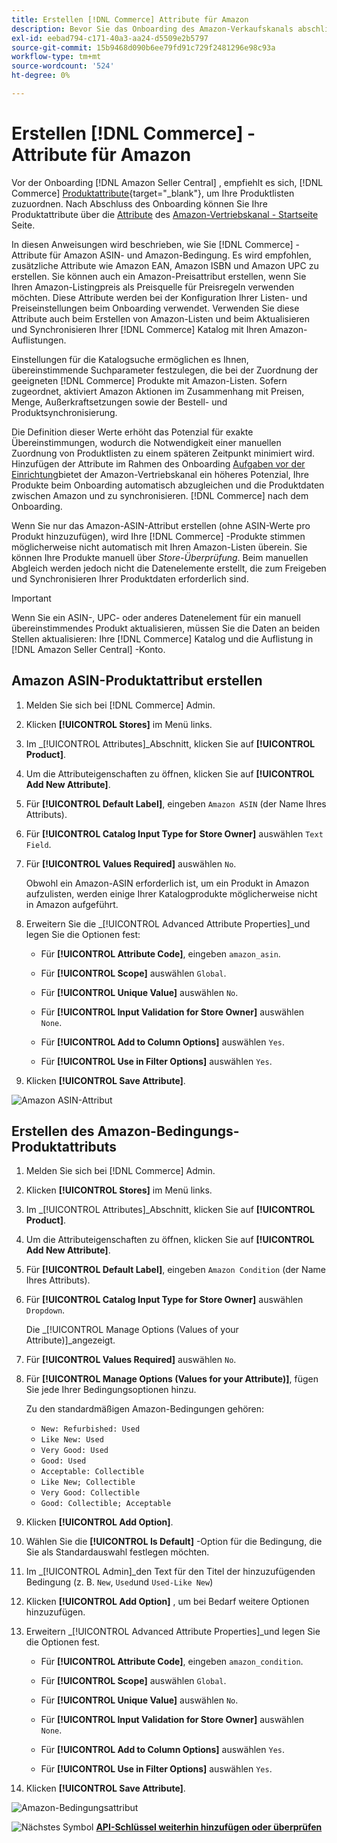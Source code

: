 ```yaml
---
title: Erstellen [!DNL Commerce] Attribute für Amazon
description: Bevor Sie das Onboarding des Amazon-Verkaufskanals abschließen, stellen Sie sicher, dass Sie über die erforderlichen [!UICONTROL Commerce] Produktattribute.
exl-id: eebad794-c171-40a3-aa24-d5509e2b5797
source-git-commit: 15b9468d090b6ee79fd91c729f2481296e98c93a
workflow-type: tm+mt
source-wordcount: '524'
ht-degree: 0%

---
```


# Erstellen [!DNL Commerce] -Attribute für Amazon

Vor der Onboarding [!DNL Amazon Seller Central] , empfiehlt es sich, [!DNL Commerce] [Produktattribute](https://docs.magento.com/user-guide/stores/attributes-product.html){target=&quot;_blank&quot;}, um Ihre Produktlisten zuzuordnen. Nach Abschluss des Onboarding können Sie Ihre Produktattribute über die [Attribute](./managing-attributes.md) des [Amazon-Vertriebskanal - Startseite](./amazon-sales-channel-home.md) Seite.

In diesen Anweisungen wird beschrieben, wie Sie [!DNL Commerce] -Attribute für Amazon ASIN- und Amazon-Bedingung. Es wird empfohlen, zusätzliche Attribute wie Amazon EAN, Amazon ISBN und Amazon UPC zu erstellen. Sie können auch ein Amazon-Preisattribut erstellen, wenn Sie Ihren Amazon-Listingpreis als Preisquelle für Preisregeln verwenden möchten. Diese Attribute werden bei der Konfiguration Ihrer Listen- und Preiseinstellungen beim Onboarding verwendet. Verwenden Sie diese Attribute auch beim Erstellen von Amazon-Listen und beim Aktualisieren und Synchronisieren Ihrer [!DNL Commerce] Katalog mit Ihren Amazon-Auflistungen.

Einstellungen für die Katalogsuche ermöglichen es Ihnen, übereinstimmende Suchparameter festzulegen, die bei der Zuordnung der geeigneten [!DNL Commerce] Produkte mit Amazon-Listen. Sofern zugeordnet, aktiviert Amazon Aktionen im Zusammenhang mit Preisen, Menge, Außerkraftsetzungen sowie der Bestell- und Produktsynchronisierung.

Die Definition dieser Werte erhöht das Potenzial für exakte Übereinstimmungen, wodurch die Notwendigkeit einer manuellen Zuordnung von Produktlisten zu einem späteren Zeitpunkt minimiert wird. Hinzufügen der Attribute im Rahmen des Onboarding [Aufgaben vor der Einrichtung](./amazon-pre-setup-tasks.md)bietet der Amazon-Vertriebskanal ein höheres Potenzial, Ihre Produkte beim Onboarding automatisch abzugleichen und die Produktdaten zwischen Amazon und zu synchronisieren. [!DNL Commerce] nach dem Onboarding.

Wenn Sie nur das Amazon-ASIN-Attribut erstellen (ohne ASIN-Werte pro Produkt hinzuzufügen), wird Ihre [!DNL Commerce] -Produkte stimmen möglicherweise nicht automatisch mit Ihren Amazon-Listen überein. Sie können Ihre Produkte manuell über _Store-Überprüfung_. Beim manuellen Abgleich werden jedoch nicht die Datenelemente erstellt, die zum Freigeben und Synchronisieren Ihrer Produktdaten erforderlich sind.

>[!IMPORTANT]
>
>Wenn Sie ein ASIN-, UPC- oder anderes Datenelement für ein manuell übereinstimmendes Produkt aktualisieren, müssen Sie die Daten an beiden Stellen aktualisieren: Ihre [!DNL Commerce] Katalog und die Auflistung in [!DNL Amazon Seller Central] -Konto.

## Amazon ASIN-Produktattribut erstellen

1. Melden Sie sich bei [!DNL Commerce] Admin.

1. Klicken **[!UICONTROL Stores]** im Menü links.

1. Im _[!UICONTROL Attributes]_Abschnitt, klicken Sie auf **[!UICONTROL Product]**.

1. Um die Attributeigenschaften zu öffnen, klicken Sie auf **[!UICONTROL Add New Attribute]**.

1. Für **[!UICONTROL Default Label]**, eingeben `Amazon ASIN` (der Name Ihres Attributs).

1. Für **[!UICONTROL Catalog Input Type for Store Owner]** auswählen `Text Field`.

1. Für **[!UICONTROL Values Required]** auswählen `No`.

   Obwohl ein Amazon-ASIN erforderlich ist, um ein Produkt in Amazon aufzulisten, werden einige Ihrer Katalogprodukte möglicherweise nicht in Amazon aufgeführt.

1. Erweitern Sie die _[!UICONTROL Advanced Attribute Properties]_und legen Sie die Optionen fest:

   - Für **[!UICONTROL Attribute Code]**, eingeben `amazon_asin`.

   - Für **[!UICONTROL Scope]** auswählen `Global`.

   - Für **[!UICONTROL Unique Value]** auswählen `No`.

   - Für **[!UICONTROL Input Validation for Store Owner]** auswählen `None`.

   - Für **[!UICONTROL Add to Column Options]** auswählen `Yes`.

   - Für **[!UICONTROL Use in Filter Options]** auswählen `Yes`.

1. Klicken **[!UICONTROL Save Attribute]**.

![Amazon ASIN-Attribut](assets/creating-asin-attribute.png)

## Erstellen des Amazon-Bedingungs-Produktattributs

1. Melden Sie sich bei [!DNL Commerce] Admin.

1. Klicken **[!UICONTROL Stores]** im Menü links.

1. Im _[!UICONTROL Attributes]_Abschnitt, klicken Sie auf **[!UICONTROL Product]**.

1. Um die Attributeigenschaften zu öffnen, klicken Sie auf **[!UICONTROL Add New Attribute]**.

1. Für **[!UICONTROL Default Label]**, eingeben `Amazon Condition` (der Name Ihres Attributs).

1. Für **[!UICONTROL Catalog Input Type for Store Owner]** auswählen `Dropdown`.

   Die _[!UICONTROL Manage Options (Values of your Attribute)]_angezeigt.

1. Für **[!UICONTROL Values Required]** auswählen `No`.

1. Für **[!UICONTROL Manage Options (Values for your Attribute)]**, fügen Sie jede Ihrer Bedingungsoptionen hinzu.

   Zu den standardmäßigen Amazon-Bedingungen gehören:

   - `New: Refurbished: Used`
   - `Like New: Used`
   - `Very Good: Used`
   - `Good: Used`
   - `Acceptable: Collectible`
   - `Like New; Collectible`
   - `Very Good: Collectible`
   - `Good: Collectible; Acceptable`

1. Klicken **[!UICONTROL Add Option]**.

1. Wählen Sie die **[!UICONTROL Is Default]** -Option für die Bedingung, die Sie als Standardauswahl festlegen möchten.

1. Im _[!UICONTROL Admin]_den Text für den Titel der hinzuzufügenden Bedingung (z. B. `New`, `Used`und `Used-Like New`)

1. Klicken **[!UICONTROL Add Option]** , um bei Bedarf weitere Optionen hinzuzufügen.

1. Erweitern _[!UICONTROL Advanced Attribute Properties]_und legen Sie die Optionen fest.

   - Für **[!UICONTROL Attribute Code]**, eingeben `amazon_condition`.

   - Für **[!UICONTROL Scope]** auswählen `Global`.

   - Für **[!UICONTROL Unique Value]** auswählen `No`.

   - Für **[!UICONTROL Input Validation for Store Owner]** auswählen `None`.

   - Für **[!UICONTROL Add to Column Options]** auswählen `Yes`.

   - Für **[!UICONTROL Use in Filter Options]** auswählen `Yes`.

1. Klicken **[!UICONTROL Save Attribute]**.

![Amazon-Bedingungsattribut](assets/creating-amazon-condition-attribute.png)

![Nächstes Symbol](assets/btn-next.png) [**API-Schlüssel weiterhin hinzufügen oder überprüfen**](./amazon-verify-api-key.md)
